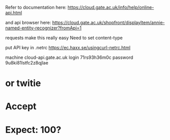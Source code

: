 Refer to documentation here: https://cloud.gate.ac.uk/info/help/online-api.html

and api browser here:
https://cloud.gate.ac.uk/shopfront/displayItem/annie-named-entity-recognizer?fromApi=1

requests make this really easy
Need to set content-type

put API key in .netrc https://ec.haxx.se/usingcurl-netrc.html

machine cloud-api.gate.ac.uk
login 71rs93h36m0c
password 9u8ki81lstfc2z8qjlae


# or twitie

# Accept
# Expect: 100?

